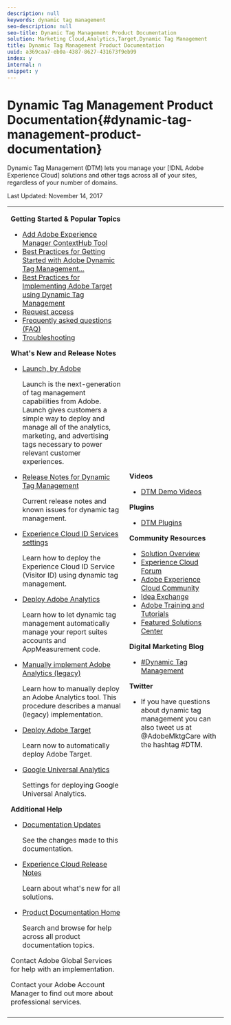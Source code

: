 ```yaml
---
description: null
keywords: dynamic tag management
seo-description: null
seo-title: Dynamic Tag Management Product Documentation
solution: Marketing Cloud,Analytics,Target,Dynamic Tag Management
title: Dynamic Tag Management Product Documentation
uuid: a369caa7-eb0a-4387-8627-431673f9eb99
index: y
internal: n
snippet: y
---
```


# Dynamic Tag Management Product Documentation{#dynamic-tag-management-product-documentation}

 Dynamic Tag Management (DTM) lets you manage your [!DNL Adobe Experience Cloud] solutions and other tags across all of your sites, regardless of your number of domains.

Last Updated: November 14, 2017 

<table id="table_D7CDC447FAEB46DF835C34740C07D656" class="simpletable"> 
 <tbody> 
  <tr> 
   <td colname="col1"> <p class="head"> <b>Getting Started &amp; Popular Topics</b> </p> 
    <ul id="ul_BE6FA3E3A74247318F410425051014CA"> 
     <li id="li_F8F3D0C24F57431298BC0B651BBEB8C9"><a href="tools-reference/add-aem-contextub-tool.md#concept_F0D713695CA54807B6E2B66842421C32" format="dita" scope="local"> Add Adobe Experience Manager ContextHub Tool</a> </li> 
     <li id="li_9CC53D45AAA146808FD9B01A6B4252C2"><a href="getting-started/gs-best-practices.md#concept_F11685D84F0646C784F560827E2DE0AF" format="dita" scope="local"> Best Practices for Getting Started with Adobe Dynamic Tag Management...</a><b></b> </li> 
     <li id="li_30BDD45CB1264153B61FD71D07C1109E"><a href="https://marketing.adobe.com/resources/help/en_US/dtm/target/" format="https" scope="external"> Best Practices for Implementing Adobe Target using Dynamic Tag Management</a> <b> </b> </li> 
     <li id="li_E942FDC8BD804731A8B70B3D6C0944F4"> <a href="getting-started/get-started.md#concept_BCE87DF8A0EC48E99529AC0BE8D187FC" format="dita" scope="local"> Request access</a> </li> 
     <li id="li_2E0C0CA4CA554355803EDAB7932A5873"> <a href="frequently-asked-questions/faq.md#concept_00DF9AF14D30469BB986BF56A448806B" format="dita" scope="local"> Frequently asked questions (FAQ)</a> </li> 
     <li id="li_DA05B6136E8F4587B3295207D6BB872F"> <a href="administration/c-troubleshooting.md#concept_441BC064F774410D96AFAE9C15E3E17C" format="dita" scope="local"> Troubleshooting </a> </li> 
    </ul> <p class="head"> <b>What's New and Release Notes</b> </p> 
    <ul id="ul_78F9BC9B47EC4999BE3E7012194CCA3E"> 
     <li id="li_CF8C7C30B8D84851B729EA6DFD751C16"> <p><a href="https://marketing.adobe.com/resources/help/en_US/experience-cloud/launch/" format="https" scope="external"> Launch, by Adobe</a> </p> <p>Launch is the next-generation of tag management capabilities from Adobe. Launch gives customers a simple way to deploy and manage all of the analytics, marketing, and advertising tags necessary to power relevant customer experiences. </p> </li> 
     <li id="li_9DCFC27E5C174C95950148A07AA4247F"> <p><a href="whatsnew.md#concept_424EB048942A44F9AFD46E18A08AA563" format="dita" scope="local"> Release Notes for Dynamic Tag Management</a> </p> <p>Current release notes and known issues for dynamic tag management. </p> </li> 
     <li id="li_EBB39BD4B8EF49E2B8A4B87004028B57"> <p><a href="https://marketing.adobe.com/resources/help/en_US/mcvid/mcvid-dtm-settings.html" format="html" scope="external"> Experience Cloud ID Services settings </a> </p> <p>Learn how to deploy the <span class="keyword"> Experience Cloud</span> ID Service (Visitor ID) using dynamic tag management. </p> </li> 
     <li id="li_85C22B5F852A41D0B1D4A7273D4370D8"> <p><a href="tools-reference/analytics-dtm.md#concept_FBA6679A0B79490F8296437F11E5E4F8" format="dita" scope="local"> Deploy Adobe Analytics</a> </p> <p>Learn how to let dynamic tag management automatically manage your report suites accounts and AppMeasurement code. </p> </li> 
     <li id="li_701046181F5A41A4B9C7FF3A8FC4FE60"> <p><a href="tools-reference/analytics-dtm.md#task_3A00639CADF14C9C844F962222077E4E" format="dita" scope="local"> Manually implement Adobe Analytics (legacy)</a> </p> <p>Learn how to manually deploy an Adobe Analytics tool. This procedure describes a manual (legacy) implementation. </p> </li> 
     <li id="li_38F46D88AC8E4894992E2E2B77C58D78"> <p><a href="tools-reference/target.md#concept_90D4021A9B6E409D8101FA1AFADE1215" format="dita" scope="local"> Deploy Adobe Target</a> </p> <p>Learn now to automatically deploy Adobe Target. </p> </li> 
     <li id="li_E672755E7DA643E7806F2858C78173B2"> <p><a href="tools-reference/google-universal-analytics.md#concept_224428EBB8E4466B93328EC5AE87FF04" format="dita" scope="local"> Google Universal Analytics</a> </p> <p>Settings for deploying Google Universal Analytics. </p> </li> 
    </ul> <p class="head"> <b>Additional Help</b> </p> 
    <ul id="ul_554C7271CBC749D4B919A525714456DD"> 
     <li id="li_CC371FA8215A4C2B9CEED88A66F7CCF4"> <a href="other-resources/doc-updates.md#concept_1FD8F00A2F5E4BE9A635278E10111B4B" format="dita" scope="local"> Documentation Updates </a> <p>See the changes made to this documentation. </p> </li> 
     <li id="li_79980F73E852471491D28B21F80B6A33"> <a href="https://marketing.adobe.com/resources/help/en_US/whatsnew/" format="https" scope="external"> Experience Cloud Release Notes</a> <p>Learn about what's new for all solutions. </p> </li> 
     <li id="li_BABFC0947E4449DA8CFFD7F7809D6105"> <a href="https://marketing.adobe.com/resources/help/en_US/home/" format="https" scope="external"> Product Documentation Home</a> <p>Search and browse for help across all product documentation topics. </p> </li> 
    </ul> <p>Contact Adobe Global Services for help with an implementation. </p> <p>Contact your Adobe Account Manager to find out more about professional services. </p> </td> 
   <td colname="col2"> <p class="head"> <b>Videos</b> </p> 
    <ul id="ul_955A9C6BD4F14364BCB5D733339B93D8"> 
     <li id="li_E8DE488B322840B1804A46365AD6D637"> <p><a href="c-overview.md#concept_312DC55901E64C5996CD750162293ED6" format="dita" scope="local"> DTM Demo Videos</a> </p> </li> 
    </ul> <p class="head"> <b>Plugins</b> </p> 
    <ul id="ul_34AE89139081490BAF5A0B59C9F50516"> 
     <li id="li_5631B4FC53254B7D81353A426AE72762"> <p> <a href="managing-resources/plugins/c-dtm-switch-plugins.md#concept_B46CBAE51A7C47029669CF95DA8A1A98" format="dita" scope="local"> DTM Plugins</a> </p> </li> 
    </ul> <p class="head"> <b>Community Resources </b> </p> 
    <ul id="ul_45F23E53135A4343911B8D5B13A06155"> 
     <li id="li_F72C6751CD124141920B3A41A0C3CD86"> <a href="https://www.adobe.com/solutions/digital-marketing/dynamic-tag-management.html" format="http" scope="external"> Solution Overview</a> </li> 
     <li id="li_7D2C12CFE7B449D5ADA2B20E90464A20"> <a href="https://help-forums.adobe.com/content/adobeforums/en/marketing-cloud-forum/adobe-marketing-cloud.html" format="http" scope="external"> Experience Cloud Forum</a> </li> 
     <li id="li_EF0F8E3F26CE4733820A466EAAB8D88F"> <a href="https://helpx.adobe.com/marketing-cloud.html?promoid=KAWSE" format="http" scope="external"> Adobe Experience Cloud Community</a> </li> 
     <li id="li_B1B09B20848C4507A4B734DD5B81BFA8"> <a href="https://ideas.omniture.com/t5/Adobe-Idea-Exchange-for-Omniture/idb-p/IdeaExchange3" scope="external" format="html"> Idea Exchange</a> </li> 
     <li id="li_CC7CAB2BA16B4EE0BC9359FF982703EA"> <a href="https://helpx.adobe.com/learning.html?promoid=KAUDK" scope="external" format="http"> Adobe Training and Tutorials</a> </li> 
     <li id="li_6E5F841AB3CA4548A08CA4BD2317AB54"> <a href="https://www.omniture.com/en/products/online_business_optimization" scope="external" format="html"> Featured Solutions Center</a> </li> 
    </ul> <p class="head"> <b>Digital Marketing Blog</b> </p> 
    <ul id="ul_B44B716F24094D0DAD0E9C94E1B1008B"> 
     <li id="li_D315E8BCAA2145D182521DE9EFCDE603"> <p> <a href="https://blogs.adobe.com/digitalmarketing/tag/dynamic-tag-management/" format="http" scope="external"> #Dynamic Tag Management</a> </p> </li> 
    </ul> <p class="head"> <b>Twitter</b> </p> 
    <ul id="ul_3B87A083F9FA4E02A3458085DC1EEE60"> 
     <li id="li_78573F75DF8245259737785480F2A1E7"> <p>If you have questions about dynamic tag management you can also tweet us at <span class="filepath"> @AdobeMktgCare</span> with the hashtag <span class="filepath"> #DTM</span>. </p> </li> 
    </ul> </td> 
  </tr> 
  <tr> 
   <td colname="col1"> </td> 
   <td colname="col2"> </td> 
  </tr> 
 </tbody> 
</table>

